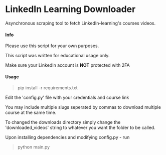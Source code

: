 # LinkedIn Learning Downloader


Asynchronous scraping tool to fetch LinkedIn-learning's courses videos.


#### Info

Please use this script for your own purposes.

This script was written for educational usage only.

Make sure your LinkedIn account is **NOT** protected with 2FA

#### Usage
> pip install -r requirements.txt

Edit the 'config.py' file with your credentials and course link

You may include multiple slugs seperated by commas to download multiple course at the same time.

To changed the downloads directory simply change the 'downloaded_videos' string to whatever you want the folder to be called.

Upon installing dependencies and modifying config.py - run
> python main.py